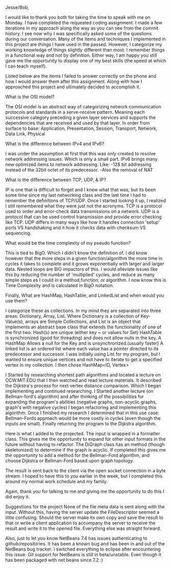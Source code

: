 Jesse/Bob,

I would like to thank you both for taking the time to speak with me on Monday.
I have completed the requested coding assignment. I made a few iterations in
my approach along the way as you can see from the commit history. I see now why
I was specifically asked some of the questions during our conversation. Many of
the items and techniques I implemented in this project are things I have used
in the passed. However, I categorize my working knowledge of things slightly
different than most. I remember things in a functional way and not by definition.
Either way, I am happy you still gave me the opportunity to display one of my
best skills (the speed at which I can teach myself). 

Listed below are the items I failed to answer correctly on the phone and how I
would answer them after this assignment. Along with how I approached this project
and ultimately decided to accomplish it.

What is the OSI model?

The OSI model is an abstract way of categorizing network communication protocols
and standards in a serve-receive pattern. Meaning each successive category preceding
a given layer services and supports the dependencies that are received and used by
that layer. In order from surface to base:
Application, Presentation, Session, Transport, Network, Data Link, Physical

What is the difference between IPv4 and IPv6?

I was under the assumption at first that this was only created to resolve network
addressing issues. Which is only a small part. IPv6 brings many new optimized items
to network addressing. Like:
-128 bit addressing instead of the 32bit octet of its predecessor.
-Also the removal of NAT

What is the difference between TCP, UDP, & IP?

IP is one that is difficult to forget and I knew what that was, but its been some
time since my last networking class and the last time I had to remember the definitions
of TCP/UDP. Once I started looking it up, I realized I still remembered what they were just
not the acronyms. TCP is a protocol used to order and error-check data transmissions on
a network. UDP is a protocol that can be used control transmission and provide error
checking like TCP. UDP differs in many ways like how it handles connection 'setup'
ports VS handshaking and it how it checks data with checksum VS sequencing.

What would be the time complexity of my pseudo function?

This is tied to BigO. Which I didn't know the definition of. I did know however that
the more steps in a given function/algorithm the more time in cycles it takes to complete
and it grows exponentially with larger and larger data. Nested loops are BIG impactors
of this. I would alleviate issues like this by reducing the number of 'multiplied' cycles,
and reduce as many simple steps as I could in a method,function, or algorithm. I now know
this is Time Complexity and is calculated in BigO notation. 

Finally, What are HashMap, HashTable, and LinkedList and when would you use them?

I categorize these as collections. In my mind they are separated into three areas:
Dictionary, Array, List. Where Dictionary is a collection of Key-Value(s), arrays are
Simple Collections, and List is an object that implements an abstract base class that
extends the functionality of one of the first two. Hash(s) are unique (either key ~ or values for Set)
HashTable is synchronized (good for threading) and does not allow nulls in the key. A HashMap Allows 
a null for the Key and is unsynchronized.(usually faster) A linked list is an ordered list 
where each value has a pointer directed to its predecessor and successor. I was initially
using List<Vertex> for my program, but I wanted to ensure unique vertices and not have to 
iterate to get a specified vertex in my collection. I then chose HashMap<ID, Vertex>

I Started by researching shortest path algorithms and located a lecture on OCW.MIT.EDU
that I then watched and read lecture materials. It described the Dijkstra's process for
next vertex distance comparison. Which I began implementing and continued researching.
I Started another lecture (on Bellman-ford's algorithm) and after thinking of the
possibilities for expanding the program's abilities (negative graphs, non-acyclic graphs,
graph's with negative cycles) I began refactoring and implementing this algorithm. 
Once I finished my research I determined that in this use case: Bellman-Fords approach
would be more costly in cycles (even though the inputs are small). Finally returning the
program to the Dijkstra algorithm. 

Here is what I added to the projected. The input is wrapped in a formatter class. This 
gives me the opportunity to expand for other input formats in the future without having
to refactor. The DiGraph class has an method (though skeletonized) to determine if the
graph is acyclic. If completed this gives me the opportunity to add a method for the
Bellman-Ford algorithm, and choose Dijkstra or Bellman-Ford based upon graph topology.

The result is sent back to the client via the open socket connection in a byte stream.
I hoped to have this to you earlier in the week, but I completed this around my normal
work schedule and my family. 

Again, thank you for talking to me and giving me the opportunity to do this I did enjoy it.

Suggestions for the project
None of the file meta data is sent along with the input. Without this, having the server
update the FileDescriptor seemed a little confusing. Should the server make its own 
copy and save the result to that or write a client application to accompany the server
to receive the result and write it to the opened file.
Everything else was straight forward.

Also, just to let you know NetBeans 7.4 has issues authenticating to github/repositories.
It has been a known bug and has been in and out of the NetBeans bug tracker. I switched 
everything to eclipse after encountering this issue. Git support for NetBeans is still
in beta/unstable. Even though it has been packaged with net beans since 7.2 :)